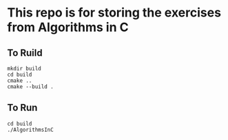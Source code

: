 # This repo is for storing the exercises from Algorithms in C

## To Ruild
    mkdir build
    cd build
    cmake ..
    cmake --build .


## To Run
    cd build
    ./AlgorithmsInC